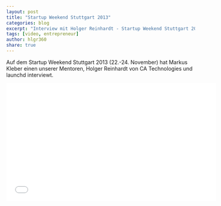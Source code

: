 ```yaml
---
layout: post
title: "Startup Weekend Stuttgart 2013"
categories: blog
excerpt: "Interview mit Holger Reinhardt - Startup Weekend Stuttgart 2013"
tags: [video, entrepreneur]
author: hlgr360
share: true
---
```


Auf dem Startup Weekend Stuttgart 2013 (22.-24. November) hat Markus Kleber einen unserer Mentoren, Holger Reinhardt von CA Technologies und launchd interviewt.

<iframe width="560" height="315" src="//www.youtube.com/embed/UIk0_U2LdH8" frameborder="0"></iframe>

